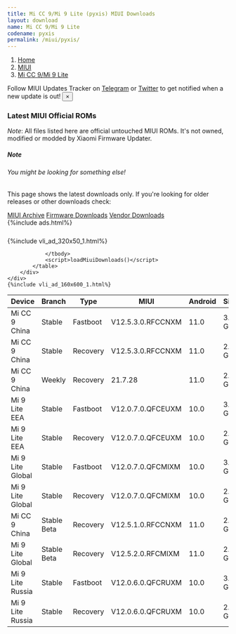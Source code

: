 ```yaml
---
title: Mi CC 9/Mi 9 Lite (pyxis) MIUI Downloads
layout: download
name: Mi CC 9/Mi 9 Lite
codename: pyxis
permalink: /miui/pyxis/
---
```

<nav aria-label="breadcrumb">
    <ol class="breadcrumb">
        <li class="breadcrumb-item"><a href="/">Home</a></li>
        <li class="breadcrumb-item"><a href="/miui/">MIUI</a></li>
        <li class="breadcrumb-item active" aria-current="page"><a href="/miui/pyxis/">Mi CC 9/Mi 9 Lite</a></li>
    </ol>
</nav>
<div class="alert alert-primary alert-dismissible fade show" role="alert">
    Follow MIUI Updates Tracker on <a href="https://t.me/MIUIUpdatesTracker" class="alert-link">Telegram</a>
     or <a href="https://twitter.com/MiFwUpdater" class="alert-link">Twitter</a> to get notified when a new update is out!
    <button type="button" class="close" data-dismiss="alert" aria-label="Close">
        <span aria-hidden="true">&times;</span>
    </button>
</div>

### Latest MIUI Official ROMs
*Note*: All files listed here are official untouched MIUI ROMs. It's not owned, modified or modded by Xiaomi Firmware Updater.
<div class="card">
  <div class="card-body">
    <h5 class="card-title">Note</h5>
    <h6 class="card-subtitle mb-2 text-muted">You might be looking for something else!</h6>
    <p class="card-text">This page shows the latest downloads only.
     If you're looking for older releases or other downloads check:</p>
    <a href="/archive/miui/pyxis/" class="card-link">MIUI Archive</a>
    <a href="/firmware/pyxis/" class="card-link">Firmware Downloads</a>
    <a href="/vendor/pyxis/" class="card-link">Vendor Downloads</a>
  </div>
</div>
{%include ads.html%}
<div class="row justify-content-center">
    <div class="col-10">
        <div class="table-responsive-md" style="margin-top: 25px;">
            {%include vli_ad_320x50_1.html%}
            <table id="miui" class="display dt-responsive nowrap compact table table-striped table-hover table-sm">
                <thead class="thead-dark">
                    <tr>
                        <th data-ref="device">Device</th>
                        <th data-ref="branch">Branch</th>
                        <th data-ref="type">Type</th>
                        <th data-ref="miui">MIUI</th>
                        <th data-ref="android">Android</th>
                        <th data-ref="size">Size</th>
                        <th data-ref="size">Date</th>
                        <th data-ref="link">Link</th>
                    </tr>
                </thead>
                <tbody>
                <tr><td>Mi CC 9 China</td><td>Stable</td><td>Fastboot</td><td>V12.5.3.0.RFCCNXM</td><td>11.0</td><td>3.8 GB</td><td>2021-06-24</td><td><a href="/miui/pyxis/stable/V12.5.3.0.RFCCNXM/">Download</a></td></tr>
<tr><td>Mi CC 9 China</td><td>Stable</td><td>Recovery</td><td>V12.5.3.0.RFCCNXM</td><td>11.0</td><td>2.6 GB</td><td>2021-07-02</td><td><a href="/miui/pyxis/stable/V12.5.3.0.RFCCNXM/">Download</a></td></tr>
<tr><td>Mi CC 9 China</td><td>Weekly</td><td>Recovery</td><td>21.7.28</td><td>11.0</td><td>2.6 GB</td><td>2021-07-29</td><td><a href="/miui/pyxis/weekly/21.7.28/">Download</a></td></tr>
<tr><td>Mi 9 Lite EEA</td><td>Stable</td><td>Fastboot</td><td>V12.0.7.0.QFCEUXM</td><td>10.0</td><td>3.2 GB</td><td>2021-05-06</td><td><a href="/miui/pyxis/stable/V12.0.7.0.QFCEUXM/">Download</a></td></tr>
<tr><td>Mi 9 Lite EEA</td><td>Stable</td><td>Recovery</td><td>V12.0.7.0.QFCEUXM</td><td>10.0</td><td>2.6 GB</td><td>2021-05-12</td><td><a href="/miui/pyxis/stable/V12.0.7.0.QFCEUXM/">Download</a></td></tr>
<tr><td>Mi 9 Lite Global</td><td>Stable</td><td>Fastboot</td><td>V12.0.7.0.QFCMIXM</td><td>10.0</td><td>3.2 GB</td><td>2021-05-08</td><td><a href="/miui/pyxis/stable/V12.0.7.0.QFCMIXM/">Download</a></td></tr>
<tr><td>Mi 9 Lite Global</td><td>Stable</td><td>Recovery</td><td>V12.0.7.0.QFCMIXM</td><td>10.0</td><td>2.6 GB</td><td>2021-05-19</td><td><a href="/miui/pyxis/stable/V12.0.7.0.QFCMIXM/">Download</a></td></tr>
<tr><td>Mi CC 9 China</td><td>Stable Beta</td><td>Recovery</td><td>V12.5.1.0.RFCCNXM</td><td>11.0</td><td>2.6 GB</td><td>2021-04-26</td><td><a href="/miui/pyxis/stable beta/V12.5.1.0.RFCCNXM/">Download</a></td></tr>
<tr><td>Mi 9 Lite Global</td><td>Stable Beta</td><td>Recovery</td><td>V12.5.2.0.RFCMIXM</td><td>11.0</td><td>2.7 GB</td><td>2021-07-20</td><td><a href="/miui/pyxis/stable beta/V12.5.2.0.RFCMIXM/">Download</a></td></tr>
<tr><td>Mi 9 Lite Russia</td><td>Stable</td><td>Fastboot</td><td>V12.0.6.0.QFCRUXM</td><td>10.0</td><td>3.2 GB</td><td>2021-05-08</td><td><a href="/miui/pyxis/stable/V12.0.6.0.QFCRUXM/">Download</a></td></tr>
<tr><td>Mi 9 Lite Russia</td><td>Stable</td><td>Recovery</td><td>V12.0.6.0.QFCRUXM</td><td>10.0</td><td>2.6 GB</td><td>2021-05-18</td><td><a href="/miui/pyxis/stable/V12.0.6.0.QFCRUXM/">Download</a></td></tr>

                </tbody>
                <script>loadMiuiDownloads()</script>
            </table>
        </div>
    </div>
    {%include vli_ad_160x600_1.html%}
</div>
